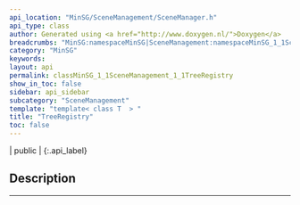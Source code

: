 ```yaml
---
api_location: "MinSG/SceneManagement/SceneManager.h"
api_type: class
author: Generated using <a href="http://www.doxygen.nl/">Doxygen</a>
breadcrumbs: "MinSG:namespaceMinSG|SceneManagement:namespaceMinSG_1_1SceneManagement"
category: "MinSG"
keywords: 
layout: api
permalink: classMinSG_1_1SceneManagement_1_1TreeRegistry
show_in_toc: false
sidebar: api_sidebar
subcategory: "SceneManagement"
template: "template< class T  > "
title: "TreeRegistry"
toc: false
---
```


| public |
{:.api_label}

## Description





-------------------------------------------------------------------

